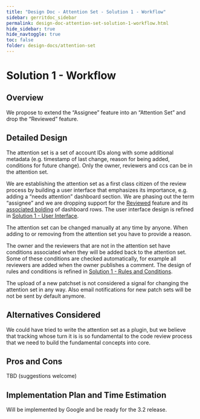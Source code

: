 ```yaml
---
title: "Design Doc - Attention Set - Solution 1 - Workflow"
sidebar: gerritdoc_sidebar
permalink: design-doc-attention-set-solution-1-workflow.html
hide_sidebar: true
hide_navtoggle: true
toc: false
folder: design-docs/attention-set
---
```


# Solution 1 - Workflow

## <a id="overview">Overview

We propose to extend the “Assignee” feature into an “Attention Set” and drop the “Reviewed” feature.

## <a id="detailed-design">Detailed Design

The attention set is a set of account IDs along with some additional metadata (e.g. timestamp of
last change, reason for being added, conditions for future change). Only the owner, reviewers and
ccs can be in the attention set.

We are establishing the attention set as a first class citizen of the review process by building a
user interface that emphasizes its importance, e.g. adding a “needs attention” dashboard section. We
are phasing out the term “assignee” and we are dropping support for the
[Reviewed](https://gerrit-review.googlesource.com/Documentation/rest-api-changes.html#mark-as-reviewed)
feature and its
[associated bolding](https://gerrit-review.googlesource.com/Documentation/dev-stars.html#reviewed-star)
of dashboard rows. The user interface design is refined in
[Solution 1 - User Interface](solution-1-user-interface.md).

The attention set can be changed manually at any time by anyone. When adding to or removing from the
attention set you have to provide a reason.

The owner and the reviewers that are not in the attention set have conditions associated when they
will be added back to the attention set. Some of these conditions are checked automatically, for
example all reviewers are added when the owner publishes a comment. The design of rules and
conditions is refined in [Solution 1 - Rules and Conditions](solution-1-rules-conditions.md).

The upload of a new patchset is not considered a signal for changing the attention set in any way.
Also email notifications for new patch sets will be not be sent by default anymore.

## <a id="alternatives-considered">Alternatives Considered

We could have tried to write the attention set as a plugin, but we believe that tracking whose turn
it is is so fundamental to the code review process that we need to build the fundamental concepts
into core.

## <a id="pros-and-cons">Pros and Cons

TBD (suggestions welcome)

## <a id="implementation">Implementation Plan and Time Estimation

Will be implemented by Google and be ready for the 3.2 release.
